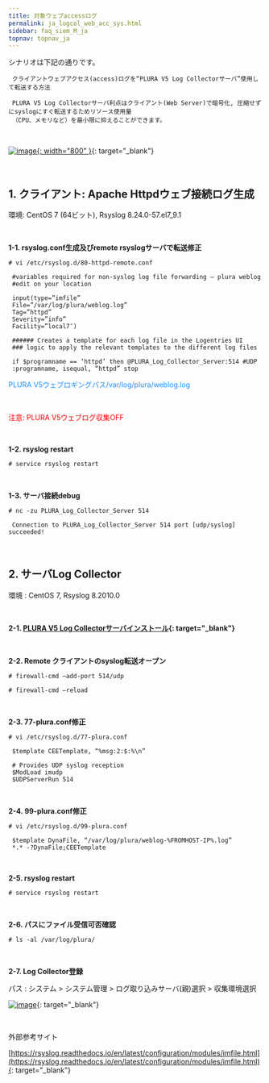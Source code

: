 ```yaml
---
title: 対象ウェブaccessログ
permalink: ja_logcol_web_acc_sys.html
sidebar: faq_siem_M_ja
topnav: topnav_ja
---
```


シナリオは下記の通りです。

     クライアントウェブアクセス(access)ログを“PLURA V5 Log Collectorサーバ”使用して転送する方法

     PLURA V5 Log Collectorサーバ利点はクライアント(Web Server)で暗号化, 圧縮せずにsyslogにすぐ転送するためリソース使用量
     （CPU、メモリなど）を最小限に抑えることができます。 

<br />

[![image](/docs/images/Additianal/logcol/1.png){: width="800" }](/docs/images/Additianal/logcol/1.png){: target="_blank"}

<br />

## 1. クライアント: Apache Httpdウェブ接続ログ生成

 環境: CentOS 7 (64ビット), Rsyslog 8.24.0-57.el7_9.1

<br />

**1-1. rsyslog.conf生成及びremote rsyslogサーバで転送修正**

`# vi /etc/rsyslog.d/80-httpd-remote.conf`

     #variables required for non-syslog log file forwarding – plura weblog
     #edit on your location

     input(type=”imfile”
     File=”/var/log/plura/weblog.log”
     Tag=”httpd”
     Severity=”info”
     Facility=”local7″)

     ###### Creates a template for each log file in the Logentries UI
     ### logic to apply the relevant templates to the different log files

     if $programname == ‘httpd’ then @PLURA_Log_Collector_Server:514 #UDP
     :programname, isequal, “httpd” stop


 <font color='dodgerblue'> PLURA V5ウェブロギングパス/var/log/plura/weblog.log </font>
 
 <br />
 
 <font color='red'> 注意: PLURA V5ウェブログ収集OFF </font>

<br />

**1-2. rsyslog restart**

`# service rsyslog restart`

<br />

**1-3. サーバ接続debug**

`# nc -zu PLURA_Log_Collector_Server 514`

     Connection to PLURA_Log_Collector_Server 514 port [udp/syslog] succeeded!

 <br />

## 2. サーバLog Collector

 環境 : CentOS 7, Rsyslog 8.2010.0

<br />

**2-1. [PLURA V5 Log Collectorサーバインストール](https://qubitsec.github.io/ja_logcol_application.html){: target="_blank"}**

<br />

**2-2. Remote クライアントのsyslog転送オープン**

`# firewall-cmd –add-port 514/udp`

`# firewall-cmd –reload`

<br />

**2-3. 77-plura.conf修正**

`# vi /etc/rsyslog.d/77-plura.conf`

     $template CEETemplate, “%msg:2:$:%\n”

     # Provides UDP syslog reception
     $ModLoad imudp
     $UDPServerRun 514

<br />

**2-4. 99-plura.conf修正**

`# vi /etc/rsyslog.d/99-plura.conf`

     $template DynaFile, “/var/log/plura/weblog-%FROMHOST-IP%.log”
     *.* -?DynaFile;CEETemplate

<br />

**2-5. rsyslog restart**

`# service rsyslog restart`

<br />

**2-6. パスにファイル受信可否確認**

`# ls -al /var/log/plura/`

<br />

**2-7. Log Collector登録**

パス : システム > システム管理 > ログ取り込みサーバ(親)選択 > 収集環境選択

[![image](/docs/images/Additianal/logcol/2.png)](/docs/images/Additianal/logcol/2.png){: target="_blank"}

<br />

外部参考サイト

[https://rsyslog.readthedocs.io/en/latest/configuration/modules/imfile.html](https://rsyslog.readthedocs.io/en/latest/configuration/modules/imfile.html){: target="_blank"}